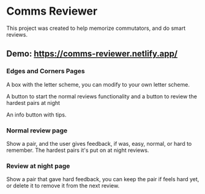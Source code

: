 # Comms Reviewer

This project was created to help memorize commutators, and do smart reviews.

## Demo: https://comms-reviewer.netlify.app/

### Edges and Corners Pages

A box with the letter scheme, you can modify to your own letter scheme.

A button to start the normal reviews functionality and a button to review the hardest pairs at night

An info button with tips.

### Normal review page

Show a pair, and the user gives feedback, if was, easy, normal, or hard to remember. The hardest pairs it's put on at night reviews.

### Review at night page

Show a pair that gave hard feedback, you can keep the pair if feels hard yet, or delete it to remove it from the next review.